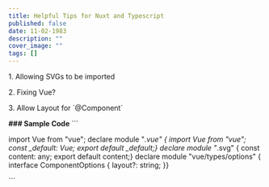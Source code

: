 ```yaml
---
title: Helpful Tips for Nuxt and Typescript
published: false
date: 11-02-1983
description: ""
cover_image: ""
tags: []
---
```


1\. Allowing SVGs to be imported

2\. Fixing Vue?

3\. Allow Layout for \`@Component\`

**### Sample Code**
\`\`\`

import Vue from "vue";
declare module "_.vue" { import Vue from "vue"; const \_default: Vue; export default \_default;}
declare module "_.svg" { const content: any; export default content;}
declare module "vue/types/options" { interface ComponentOptions<V extends Vue> { layout?: string; }}

\`\`\`
